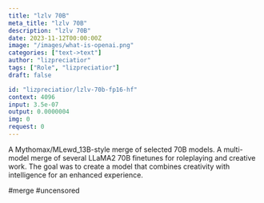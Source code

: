 ```yaml
---
title: "lzlv 70B"
meta_title: "lzlv 70B"
description: "lzlv 70B"
date: 2023-11-12T00:00:00Z
image: "/images/what-is-openai.png"
categories: ["text->text"]
author: "lizpreciatior"
tags: ["Role", "lizpreciatior"]
draft: false

id: "lizpreciatior/lzlv-70b-fp16-hf"
context: 4096
input: 3.5e-07
output: 0.0000004
img: 0
request: 0
---
```


A Mythomax/MLewd_13B-style merge of selected 70B models.
A multi-model merge of several LLaMA2 70B finetunes for roleplaying and creative work. The goal was to create a model that combines creativity with intelligence for an enhanced experience.

#merge #uncensored

